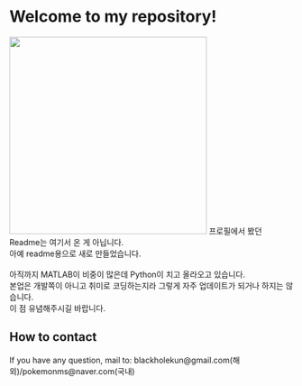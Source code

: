 <h1>Welcome to my repository!</h1>
<img src="https://img1.daumcdn.net/thumb/R1280x0/?scode=mtistory2&fname=https%3A%2F%2Fblog.kakaocdn.net%2Fdn%2FGr67P%2FbtrjmUGL7aM%2FXckjQdpWshjsYNwOXjLUmK%2Fimg.jpg" width="350">
프로필에서 봤던 Readme는 여기서 온 게 아닙니다. <br>
아예 readme용으로 새로 만들었습니다. <br>
<br>
아직까지 MATLAB이 비중이 많은데 Python이 치고 올라오고 있습니다. <br>
본업은 개발쪽이 아니고 취미로 코딩하는지라 그렇게 자주 업데이트가 되거나 하지는 않습니다. <br>
이 점 유념해주시길 바랍니다. 
<h2>How to contact</h2>
If you have any question, mail to: blackholekun@gmail.com(해외)/pokemonms@naver.com(국내)
